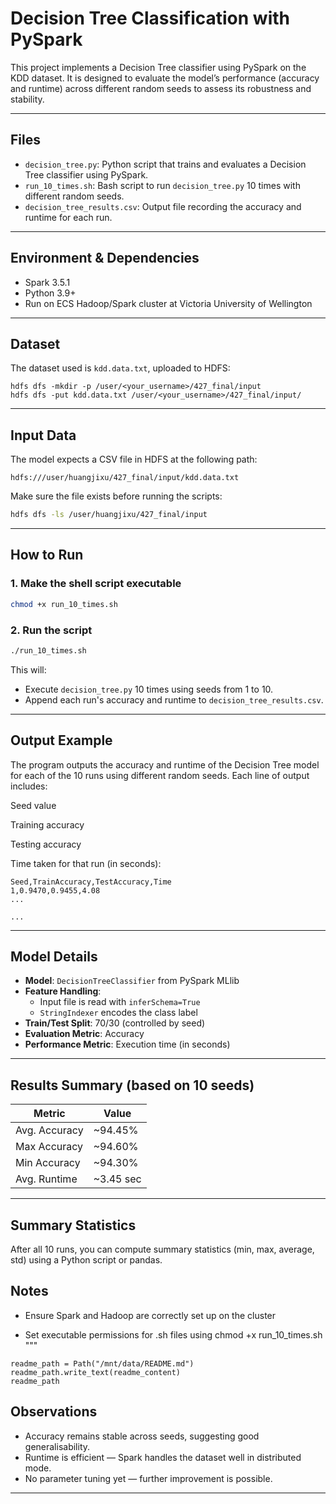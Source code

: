 
# Decision Tree Classification with PySpark

This project implements a Decision Tree classifier using PySpark on the KDD dataset. It is designed to evaluate the model’s performance (accuracy and runtime) across different random seeds to assess its robustness and stability.

---

## Files

- `decision_tree.py`: Python script that trains and evaluates a Decision Tree classifier using PySpark.  
- `run_10_times.sh`: Bash script to run `decision_tree.py` 10 times with different random seeds.  
- `decision_tree_results.csv`: Output file recording the accuracy and runtime for each run.

---

## Environment & Dependencies

- Spark 3.5.1
- Python 3.9+
- Run on ECS Hadoop/Spark cluster at Victoria University of Wellington

---
## Dataset

The dataset used is `kdd.data.txt`, uploaded to HDFS:
```
hdfs dfs -mkdir -p /user/<your_username>/427_final/input
hdfs dfs -put kdd.data.txt /user/<your_username>/427_final/input/
```
---

## Input Data

The model expects a CSV file in HDFS at the following path:

```
hdfs:///user/huangjixu/427_final/input/kdd.data.txt
```

Make sure the file exists before running the scripts:

```bash
hdfs dfs -ls /user/huangjixu/427_final/input
```

---

## How to Run

### 1. Make the shell script executable

```bash
chmod +x run_10_times.sh
```

### 2. Run the script

```bash
./run_10_times.sh
```

This will:
- Execute `decision_tree.py` 10 times using seeds from 1 to 10.  
- Append each run's accuracy and runtime to `decision_tree_results.csv`.

---

## Output Example

The program outputs the accuracy and runtime of the Decision Tree model for each of the 10 runs using different random seeds. Each line of output includes:

Seed value

Training accuracy

Testing accuracy

Time taken for that run (in seconds):

```
Seed,TrainAccuracy,TestAccuracy,Time
1,0.9470,0.9455,4.08
...

...
```

---

## Model Details

- **Model**: `DecisionTreeClassifier` from PySpark MLlib  
- **Feature Handling**:  
  - Input file is read with `inferSchema=True`  
  - `StringIndexer` encodes the class label  
- **Train/Test Split**: 70/30 (controlled by seed)  
- **Evaluation Metric**: Accuracy  
- **Performance Metric**: Execution time (in seconds)  

---

## Results Summary (based on 10 seeds)

| Metric         | Value        |
|----------------|--------------|
| Avg. Accuracy  | ~94.45%      |
| Max Accuracy   | ~94.60%      |
| Min Accuracy   | ~94.30%      |
| Avg. Runtime   | ~3.45 sec    |

---
## Summary Statistics
After all 10 runs, you can compute summary statistics (min, max, average, std) using a Python script or pandas.

## Notes
- Ensure Spark and Hadoop are correctly set up on the cluster

- Set executable permissions for .sh files using chmod +x run_10_times.sh
"""
```
readme_path = Path("/mnt/data/README.md")
readme_path.write_text(readme_content)
readme_path
```
## Observations

- Accuracy remains stable across seeds, suggesting good generalisability.  
- Runtime is efficient — Spark handles the dataset well in distributed mode.  
- No parameter tuning yet — further improvement is possible.

---



